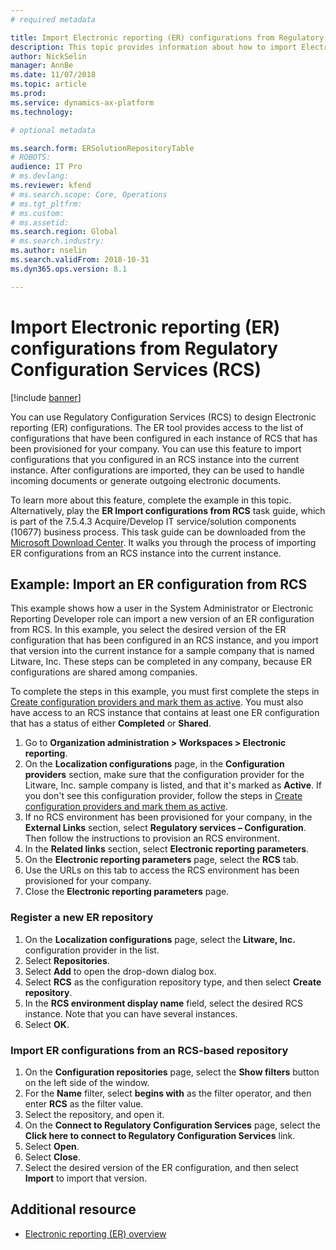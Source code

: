 ```yaml
---
# required metadata

title: Import Electronic reporting (ER) configurations from Regulatory Configuration Services (RCS)
description: This topic provides information about how to import Electronic reporting (ER) configurations from Regulatory Configuration Services (RCS).
author: NickSelin
manager: AnnBe
ms.date: 11/07/2018
ms.topic: article
ms.prod: 
ms.service: dynamics-ax-platform
ms.technology: 

# optional metadata

ms.search.form: ERSolutionRepositoryTable
# ROBOTS: 
audience: IT Pro
# ms.devlang: 
ms.reviewer: kfend
# ms.search.scope: Core, Operations
# ms.tgt_pltfrm: 
# ms.custom: 
# ms.assetid: 
ms.search.region: Global
# ms.search.industry: 
ms.author: nselin
ms.search.validFrom: 2018-10-31
ms.dyn365.ops.version: 8.1

---
```


# Import Electronic reporting (ER) configurations from Regulatory Configuration Services (RCS)

[!include [banner](../includes/banner.md)]

You can use Regulatory Configuration Services (RCS) to design Electronic reporting (ER) configurations. The ER tool provides access to the list of configurations that have been configured in each instance of RCS that has been provisioned for your company. You can use this feature to import configurations that you configured in an RCS instance into the current instance. After configurations are imported, they can be used to handle incoming documents or generate outgoing electronic documents.

To learn more about this feature, complete the example in this topic. Alternatively, play the **ER Import configurations from RCS** task guide, which is part of the 7.5.4.3 Acquire/Develop IT service/solution components (10677) business process. This task guide can be downloaded from the [Microsoft Download Center](https://go.microsoft.com/fwlink/?linkid=2082739). It walks you through the process of importing ER configurations from an RCS instance into the current instance.

## Example: Import an ER configuration from RCS

This example shows how a user in the System Administrator or Electronic Reporting Developer role can import a new version of an ER configuration from RCS. In this example, you select the desired version of the ER configuration that has been configured in an RCS instance, and you import that version into the current instance for a sample company that is named Litware, Inc. These steps can be completed in any company, because ER configurations are shared among companies.

To complete the steps in this example, you must first complete the steps in [Create configuration providers and mark them as active](tasks/er-configuration-provider-mark-it-active-2016-11.md). You must also have access to an RCS instance that contains at least one ER configuration that has a status of either **Completed** or **Shared**.

1. Go to **Organization administration \> Workspaces \> Electronic reporting**.
2. On the **Localization configurations** page, in the **Configuration providers** section, make sure that the configuration provider for the Litware, Inc. sample company is listed, and that it's marked as **Active**. If you don't see this configuration provider, follow the steps in [Create configuration providers and mark them as active](tasks/er-configuration-provider-mark-it-active-2016-11.md).
3. If no RCS environment has been provisioned for your company, in the **External Links** section, select **Regulatory services – Configuration**. Then follow the instructions to provision an RCS environment.
4. In the **Related links** section, select **Electronic reporting parameters**.
5. On the **Electronic reporting parameters** page, select the **RCS** tab.
6. Use the URLs on this tab to access the RCS environment has been provisioned for your company.
7. Close the **Electronic reporting parameters** page.

### Register a new ER repository

1. On the **Localization configurations** page, select the **Litware, Inc.** configuration provider in the list.
2. Select **Repositories**.
3. Select **Add** to open the drop-down dialog box.
4. Select **RCS** as the configuration repository type, and then select **Create repository**.
6. In the **RCS environment display name** field, select the desired RCS instance. Note that you can have several instances.
7. Select **OK**.

### Import ER configurations from an RCS-based repository

1. On the **Configuration repositories** page, select the **Show filters** button on the left side of the window.
2. For the **Name** filter, select **begins with** as the filter operator, and then enter **RCS** as the filter value.
3. Select the repository, and open it.
3. On the **Connect to Regulatory Configuration Services** page, select the **Click here to connect to Regulatory Configuration Services** link.
4. Select **Open**.
5. Select **Close**.
6. Select the desired version of the ER configuration, and then select **Import** to import that version.

## Additional resource

- [Electronic reporting (ER) overview](general-electronic-reporting.md)
